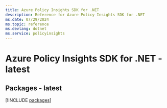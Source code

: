 ```yaml
---
title: Azure Policy Insights SDK for .NET
description: Reference for Azure Policy Insights SDK for .NET
ms.date: 07/29/2024
ms.topic: reference
ms.devlang: dotnet
ms.service: policyinsights
---
```

# Azure Policy Insights SDK for .NET - latest
## Packages - latest
[!INCLUDE [packages](policy-insights-index.md)]